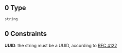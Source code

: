 ## 0 Type

`string`

## 0 Constraints

**UUID**: the string must be a UUID, according to [RFC 4122](https://tools.ietf.org/html/rfc4122 "check the specification")
